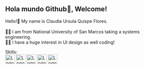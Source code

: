 ## Hola mundo Github👋, Welcome! 

Hello!👋 My name is Claudia Ursula Quispe Flores. 
<br><br>
👩‍🎓 I am from National University of San Marcos taking a systems engineering.
<br>
👩‍💻 I have a huge interest in UI design as well coding!

Skills:
<br>
<a href="https://github.com/UrsulaClaudia">
  <img src="https://github.com/UrsulaClaudia/ursulaclaudia/assets/144554461/9c613c2c-7db0-4b52-abe2-01e1a4e21fd9" alt="Logo" width="30" height="30"/></a>
</a>
<a href="https://github.com/UrsulaClaudia">
  <img src="https://github.com/UrsulaClaudia/ursulaclaudia/assets/144554461/7bc22bf4-6144-440e-8031-90411a0dada8" alt="Logo" width="30" height="30"/></a>
<a href="https://github.com/UrsulaClaudia">
  <img src="https://upload.wikimedia.org/wikipedia/commons/thumb/c/c3/Python-logo-notext.svg/640px-Python-logo-notext.svg.png" alt="Logo" width="30" height="30"/></a>
<a href="https://github.com/UrsulaClaudia">
  <img src="https://github.com/UrsulaClaudia/ursulaclaudia/assets/144554461/297e5759-d2ca-41ab-8533-5aa7d8d73ee8" alt="Logo" width="30" height="30"/></a>
<a href="https://github.com/UrsulaClaudia">
  <img src="https://github.com/UrsulaClaudia/ursulaclaudia/assets/144554461/3316fa1d-6358-443f-9477-08fc91aa5b61" alt="Logo" width="30" height="30"/></a>
<!--
En español:

Hola!👋 Mi nombre es Claudia Ursula Quispe Flores. 
👩‍🎓 Soy estudiante de Ingeniería de sistemas de la Universidad Nacional Mayor de San Marcos.

👩‍💻 Tengo un gran interés en el diseño de interfaz de usuario y también en la codificación.

Conocimientos:
**UrsulaClaudia/ursulaclaudia** is a ✨ _special_ ✨ repository because its `README.md` (this file) appears on your GitHub profile.

Here are some ideas to get you started:

- 🔭 I’m currently working on ...
- 🌱 I’m currently learning ...
- 👯 I’m looking to collaborate on ...
- 🤔 I’m looking for help with ...
- 💬 Ask me about ...
- 📫 How to reach me: ...
- 😄 Pronouns: ...
- ⚡ Fun fact: ...
-->
